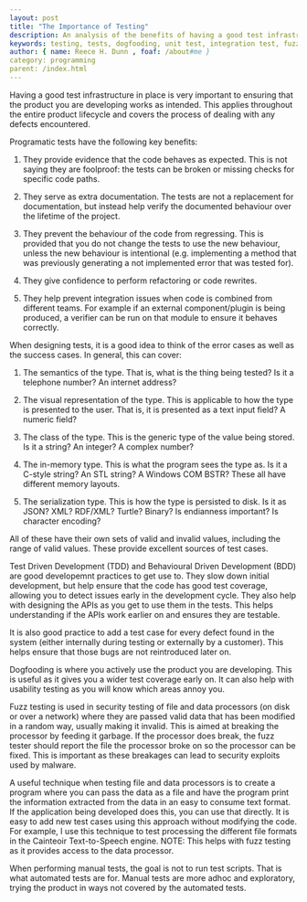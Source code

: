 ```yaml
---
layout: post
title: "The Importance of Testing"
description: An analysis of the benefits of having a good test infrastructure.
keywords: testing, tests, dogfooding, unit test, integration test, fuzz test, programming, tdd, test driven development, bdd, behavioural driven development
author: { name: Reece H. Dunn , foaf: /about#me }
category: programming
parent: /index.html
---
```


Having a good test infrastructure in place is very important to ensuring that
the product you are developing works as intended. This applies throughout the
entire product lifecycle and covers the process of dealing with any defects
encountered.

Programatic tests have the following key benefits:

1.  They provide evidence that the code behaves as expected. This is not
    saying they are foolproof: the tests can be broken or missing checks
    for specific code paths.

2.  They serve as extra documentation. The tests are not a replacement for
    documentation, but instead help verify the documented behaviour over
    the lifetime of the project.

3.  They prevent the behaviour of the code from regressing. This is
    provided that you do not change the tests to use the new behaviour,
    unless the new behaviour is intentional (e.g. implementing a method
    that was previously generating a not implemented error that was
    tested for).

4.  They give confidence to perform refactoring or code rewrites.

5.  They help prevent integration issues when code is combined from
    different teams. For example if an external component/plugin is
    being produced, a verifier can be run on that module to ensure
    it behaves correctly.

When designing tests, it is a good idea to think of the error cases as
well as the success cases. In general, this can cover:

1.  The semantics of the type. That is, what is the thing being tested?
    Is it a telephone number? An internet address?

2.  The visual representation of the type. This is applicable to how
    the type is presented to the user. That is, it is presented as a
    text input field? A numeric field?

3.  The class of the type. This is the generic type of the value being
    stored. Is it a string? An integer? A complex number?

4.  The in-memory type. This is what the program sees the type as. Is
    it a C-style string? An STL string? A Windows COM BSTR? These all
    have different memory layouts.

5.  The serialization type. This is how the type is persisted to disk.
    Is it as JSON? XML? RDF/XML? Turtle? Binary? Is endianness important?
    Is character encoding?

All of these have their own sets of valid and invalid values, including
the range of valid values. These provide excellent sources of test cases.

Test Driven Development (TDD) and Behavioural Driven Development (BDD) are
good developemnt practices to get use to. They slow down initial development,
but help ensure that the code has good test coverage, allowing you to detect
issues early in the development cycle. They also help with designing the APIs
as you get to use them in the tests. This helps understanding if the APIs work
earlier on and ensures they are testable.

It is also good practice to add a test case for every defect found in the
system (either internally during testing or externally by a customer). This
helps ensure that those bugs are not reintroduced later on.

Dogfooding is where you actively use the product you are developing. This is
useful as it gives you a wider test coverage early on. It can also help with
usability testing as you will know which areas annoy you.

Fuzz testing is used in security testing of file and data processors (on disk
or over a network) where they are passed valid data that has been modified in
a random way, usually making it invalid. This is aimed at breaking the
processor by feeding it garbage. If the processor does break, the fuzz tester
should report the file the processor broke on so the processor can be fixed.
This is important as these breakages can lead to security exploits used by
malware.

A useful technique when testing file and data processors is to create a
program where you can pass the data as a file and have the program print
the information extracted from the data in an easy to consume text format.
If the application being developed does this, you can use that directly.
It is easy to add new test cases using this approach without modifying
the code. For example, I use this technique to test processing the
different file formats in the Cainteoir Text-to-Speech engine. NOTE:
This helps with fuzz testing as it provides access to the data processor.

When performing manual tests, the goal is not to run test scripts. That is
what automated tests are for. Manual tests are more adhoc and exploratory,
trying the product in ways not covered by the automated tests.
